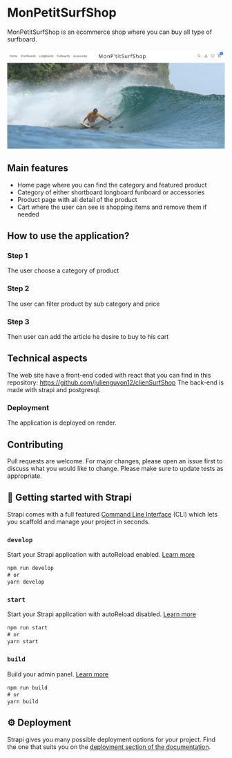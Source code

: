 # MonPetitSurfShop

MonPetitSurfShop is an ecommerce shop where you can buy all type of surfboard.

![MonPetitSurfShop interface](public/MPSS.PNG)

## Main features

- Home page where you can find the category and featured product
- Category of either shortboard longboard funboard or accessories
- Product page with all detail of the product
- Cart where the user can see is shopping items and remove them if needed

## How to use the application?

### Step 1

The user choose a category of product

### Step 2

The user can filter product by sub category and price

### Step 3

Then user can add the article he desire to buy to his cart

## Technical aspects

The web site have a front-end coded with react that you can find in this repository: https://github.com/julienguyon12/clienSurfShop
The back-end is made with strapi and postgresql.

### Deployment

The application is deployed on render.

## Contributing

Pull requests are welcome. For major changes, please open an issue first to discuss what you would like to change.
Please make sure to update tests as appropriate.

## 🚀 Getting started with Strapi

Strapi comes with a full featured [Command Line Interface](https://docs.strapi.io/developer-docs/latest/developer-resources/cli/CLI.html) (CLI) which lets you scaffold and manage your project in seconds.

### `develop`

Start your Strapi application with autoReload enabled. [Learn more](https://docs.strapi.io/developer-docs/latest/developer-resources/cli/CLI.html#strapi-develop)

```
npm run develop
# or
yarn develop
```

### `start`

Start your Strapi application with autoReload disabled. [Learn more](https://docs.strapi.io/developer-docs/latest/developer-resources/cli/CLI.html#strapi-start)

```
npm run start
# or
yarn start
```

### `build`

Build your admin panel. [Learn more](https://docs.strapi.io/developer-docs/latest/developer-resources/cli/CLI.html#strapi-build)

```
npm run build
# or
yarn build
```

## ⚙️ Deployment

Strapi gives you many possible deployment options for your project. Find the one that suits you on the [deployment section of the documentation](https://docs.strapi.io/developer-docs/latest/setup-deployment-guides/deployment.html).
